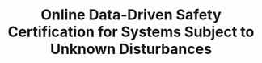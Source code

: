 ---
title: "Online Data-Driven Safety Certification for Systems Subject to Unknown Disturbances"
authors: "Nicholas Rober, Karan Mahesh, Tyler M. Paine, Max L. Greene, Steven Lee, Sildomar T. Monteiro, Michael R. Benjamin, Jonathan P. How"
venue: "IEEE International Conference of Robotics and Automation (ICRA)"
year: ""
status: "in review"
arxiv: "https://arxiv.org/abs/2310.19256"
official_link: ""
doi: ""
volume: ""
number: ""
pages: ""
publisher: ""
month: "12"
address: ""
type: ""
school: ""
awards: ""
notes: ""
include_on_website: true
image: "rober2023online.gif"
links_to_code: ""
links_to_video: ""
collection: publications
permalink: /publication/-12-rober2023online.html
---
